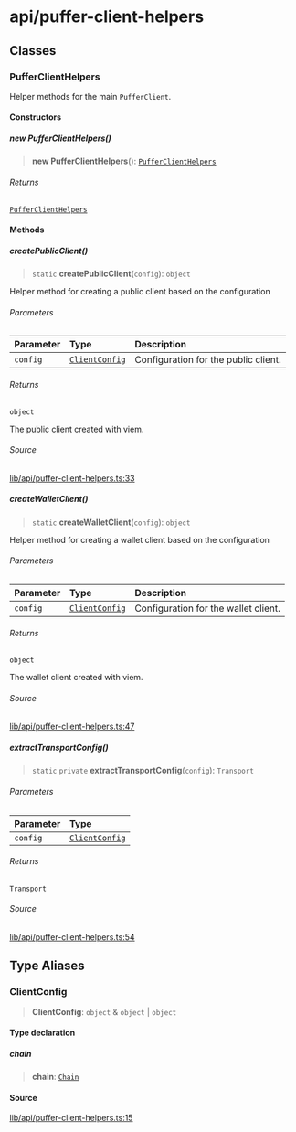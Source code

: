 # api/puffer-client-helpers

## Classes

### PufferClientHelpers

Helper methods for the main `PufferClient`.

#### Constructors

##### new PufferClientHelpers()

> **new PufferClientHelpers**(): [`PufferClientHelpers`](puffer-client-helpers.md#pufferclienthelpers)

###### Returns

[`PufferClientHelpers`](puffer-client-helpers.md#pufferclienthelpers)

#### Methods

##### createPublicClient()

> `static` **createPublicClient**(`config`): `object`

Helper method for creating a public client based on the
configuration

###### Parameters

| Parameter | Type | Description |
| :------ | :------ | :------ |
| `config` | [`ClientConfig`](puffer-client-helpers.md#clientconfig) | Configuration for the public client. |

###### Returns

`object`

The public client created with viem.

###### Source

[lib/api/puffer-client-helpers.ts:33](https://github.com/PufferFinance/puffer-sdk/blob/e44c0f20d7135e74e6194c79fc12c47ed5e5735e/lib/api/puffer-client-helpers.ts#L33)

##### createWalletClient()

> `static` **createWalletClient**(`config`): `object`

Helper method for creating a wallet client based on the
configuration

###### Parameters

| Parameter | Type | Description |
| :------ | :------ | :------ |
| `config` | [`ClientConfig`](puffer-client-helpers.md#clientconfig) | Configuration for the wallet client. |

###### Returns

`object`

The wallet client created with viem.

###### Source

[lib/api/puffer-client-helpers.ts:47](https://github.com/PufferFinance/puffer-sdk/blob/e44c0f20d7135e74e6194c79fc12c47ed5e5735e/lib/api/puffer-client-helpers.ts#L47)

##### extractTransportConfig()

> `static` `private` **extractTransportConfig**(`config`): `Transport`

###### Parameters

| Parameter | Type |
| :------ | :------ |
| `config` | [`ClientConfig`](puffer-client-helpers.md#clientconfig) |

###### Returns

`Transport`

###### Source

[lib/api/puffer-client-helpers.ts:54](https://github.com/PufferFinance/puffer-sdk/blob/e44c0f20d7135e74e6194c79fc12c47ed5e5735e/lib/api/puffer-client-helpers.ts#L54)

## Type Aliases

### ClientConfig

> **ClientConfig**: `object` & `object` \| `object`

#### Type declaration

##### chain

> **chain**: [`Chain`](../chains/constants.md#chain)

#### Source

[lib/api/puffer-client-helpers.ts:15](https://github.com/PufferFinance/puffer-sdk/blob/e44c0f20d7135e74e6194c79fc12c47ed5e5735e/lib/api/puffer-client-helpers.ts#L15)
